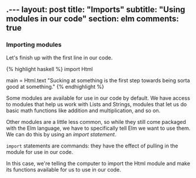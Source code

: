 .---
layout: post
title: "Imports"
subtitle: "Using modules in our code"
section: elm
comments: true
---

### Importing modules

Let's finish up with the first line in our code.

{% highlight haskell %}
import Html

main = Html.text "Sucking at something is the first step towards being sorta good at something."
{% endhighlight %}

Some modules are available for use in our code by default. We have access to modules that help us work with Lists and Strings, modules that let us do basic math functions like addition and multiplication, and so on.

Other modules are a little less common, so while they still come packaged with the Elm language, we have to specifically tell Elm we want to use them. We can do this by using an *import statement*.

`import` statements are commands: they have the effect of pulling in the module for use in our code.

In this case, we're telling the computer to import the Html module and make its functions available for us to use in our code.
